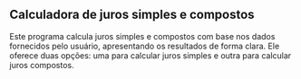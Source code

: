 ## Calculadora de juros simples e compostos
Este programa calcula juros simples e compostos com base nos dados fornecidos pelo usuário, apresentando os resultados de forma clara. 
Ele oferece duas opções: uma para calcular juros simples e outra para calcular juros compostos.


